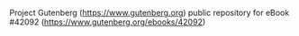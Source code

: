 Project Gutenberg (https://www.gutenberg.org) public repository for eBook #42092 (https://www.gutenberg.org/ebooks/42092)
